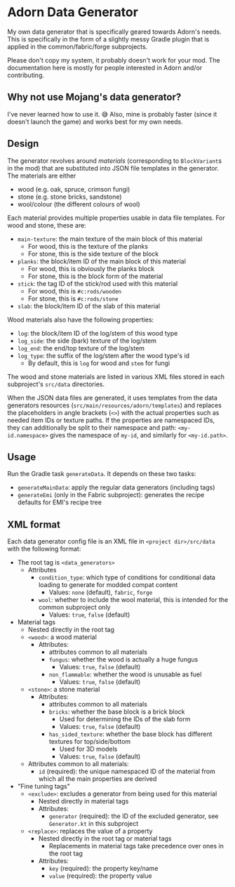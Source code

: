 # Adorn Data Generator

My own data generator that is specifically geared towards Adorn's needs.
This is specifically in the form of a slightly messy Gradle plugin that
is applied in the common/fabric/forge subprojects.

Please don't copy my system, it probably doesn't work for your mod.
The documentation here is mostly for people interested in Adorn and/or
contributing.

## Why not use Mojang's data generator?

I've never learned how to use it. 😅 Also, mine is probably faster (since it doesn't launch the game)
and works best for my own needs.

## Design

The generator revolves around *materials* (corresponding to `BlockVariant`s in the mod)
that are substituted into JSON file templates in the generator. The materials are either

- wood (e.g. oak, spruce, crimson fungi)
- stone (e.g. stone bricks, sandstone)
- wool/colour (the different colours of wool)

Each material provides multiple properties usable in data file templates.
For wood and stone, these are:

- `main-texture`: the main texture of the main block of this material
  - For wood, this is the texture of the planks
  - For stone, this is the side texture of the block
- `planks`: the block/item ID of the main block of this material
  - For wood, this is obviously the planks block
  - For stone, this is the block form of the material
- `stick`: the tag ID of the stick/rod used with this material
  - For wood, this is `#c:rods/wooden`
  - For stone, this is `#c:rods/stone`
- `slab`: the block/item ID of the slab of this material

Wood materials also have the following properties:
- `log`: the block/item ID of the log/stem of this wood type
- `log_side`: the side (bark) texture of the log/stem
- `log_end`: the end/top texture of the log/stem
- `log_type`: the suffix of the log/stem after the wood type's id
  - By default, this is `log` for wood and `stem` for fungi

The wood and stone materials are listed in various XML files stored in each subproject's
`src/data` directories.

When the JSON data files are generated, it uses templates from the data generators resources
(`src/main/resources/adorn/templates`) and replaces the placeholders in angle brackets (`<>`)
with the actual properties such as needed item IDs or texture paths.
If the properties are namespaced IDs, they can additionally be split to their namespace and path:
`<my-id.namespace>` gives the namespace of `my-id`, and similarly for `<my-id.path>`.

## Usage

Run the Gradle task `generateData`. It depends on these two tasks:

- `generateMainData`: apply the regular data generators (including tags)
- `generateEmi` (only in the Fabric subproject): generates the recipe defaults for EMI's recipe tree

## XML format

Each data generator config file is an XML file in `<project dir>/src/data` with the following format:

- The root tag is `<data_generators>`
  - Attributes
    - `condition_type`: which type of conditions for conditional data loading to generate
      for modded compat content
      - Values: `none` (default), `fabric`, `forge`
    - `wool`: whether to include the wool material, this is intended for the common subproject only
      - Values: `true`, `false` (default)
- Material tags
  - Nested directly in the root tag
  - `<wood>`: a wood material
    - Attributes:
      - attributes common to all materials
      - `fungus`: whether the wood is actually a huge fungus
        - Values: `true`, `false` (default)
      - `non_flammable`: whether the wood is unusable as fuel
        - Values: `true`, `false` (default)
  - `<stone>`: a stone material
    - Attributes:
      - attributes common to all materials
      - `bricks`: whether the base block is a brick block
        - Used for determining the IDs of the slab form
        - Values: `true`, `false` (default)
      - `has_sided_texture`: whether the base block has different textures for top/side/bottom
        - Used for 3D models
        - Values: `true`, `false` (default)
  - Attributes common to all materials:
    - `id` (required): the unique namespaced ID of the material from which all the main properties are derived
- "Fine tuning tags"
  - `<exclude>`: excludes a generator from being used for this material
    - Nested directly in material tags
    - Attributes:
      - `generator` (required): the ID of the excluded generator, see `Generator.kt` in this subproject
  - `<replace>`: replaces the value of a property
    - Nested directly in the root tag or material tags
      - Replacements in material tags take precedence over ones in the root tag
    - Attributes:
      - `key` (required): the property key/name
      - `value` (required): the property value
